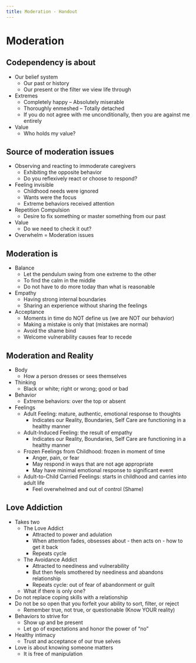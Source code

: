 ```yaml
---
title: Moderation - Handout
---
```

# Moderation  

## Codependency is about  

* Our belief system
    * Our past or history
    * Our present or the filter we view life through
* Extremes
    * Completely happy – Absolutely miserable
    * Thoroughly enmeshed – Totally detached
    * If you do not agree with me unconditionally, then you are against me entirely
* Value
    * Who holds my value?

## Source of moderation issues

* Observing and reacting to immoderate caregivers
    * Exhibiting the opposite behavior
    * Do you reflexively react or choose to respond?
* Feeling invisible
    * Childhood needs were ignored
    * Wants were the focus
    * Extreme behaviors received attention
* Repetition Compulsion
    * Desire to fix something or master something from our past
* Value
    * Do we need to check it out?
* Overwhelm = Moderation issues

## Moderation is

* Balance
    * Let the pendulum swing from one extreme to the other
    * To find the calm in the middle
    * Do not have to do more today than what is reasonable
* Empathy
    * Having strong internal boundaries
    * Sharing an experience without sharing the feelings
* Acceptance
    * Moments in time do NOT define us (we are NOT our behavior)
    * Making a mistake is only that (mistakes are normal)
    * Avoid the shame bind
    * Welcome vulnerability causes fear to recede

<div class="page"></div>

## Moderation and Reality

* Body
    * How a person dresses or sees themselves
* Thinking
    * Black or white; right or wrong; good or bad
* Behavior
    * Extreme behaviors: over the top or absent
* Feelings
    * Adult Feeling: mature, authentic, emotional response to thoughts
        * Indicates our Reality, Boundaries, Self Care are functioning in a healthy manner
    * Adult-Induced Feeling: the result of empathy
        * Indicates our Reality, Boundaries, Self Care are functioning in a healthy manner
    * Frozen Feelings from Childhood: frozen in moment of time
        * Anger, pain, or fear
        * May respond in ways that are not age appropriate
        * May have minimal emotional response to significant event
    * Adult-to-Child Carried Feelings: starts in childhood and carries into adult life
        * Feel overwhelmed and out of control (Shame)

## Love Addiction

* Takes two
    * The Love Addict
        * Attracted to power and adulation
        * When attention fades, obsesses about - then acts on - how to get it back
        * Repeats cycle
    * The Avoidance Addict
        * Attracted to neediness and vulnerability
        * But then feels smothered by neediness and abandons relationship
        * Repeats cycle: out of fear of abandonment or guilt
    * What if there is only one?
* Do not replace coping skills with a relationship
* Do not be so open that you forfeit your ability to sort, filter, or reject
    * Remember true, not true, or questionable (Know YOUR reality)
* Behaviors to strive for
    * Show up and be present
    * Let go of expectations and honor the power of “no”
* Healthy intimacy
    * Trust and acceptance of our true selves
* Love is about knowing someone matters
    * It is free of manipulation